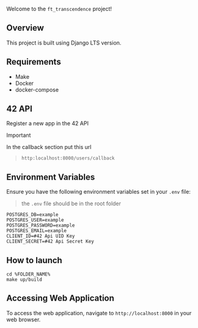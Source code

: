 Welcome to the `ft_transcendence` project!

## Overview

This project is built using Django LTS version.

## Requirements
- Make
- Docker
- docker-compose

## 42 API
Register a new app in the 42 API
>[!IMPORTANT]
> In the callback section put this url
>>```http:localhost:8000/users/callback```

## Environment Variables

Ensure you have the following environment variables set in your `.env` file:
> the `.env` file should be in the root folder

```env
POSTGRES_DB=example
POSTGRES_USER=example
POSTGRES_PASSWORD=example
POSTGRES_EMAIL=example
CLIENT_ID=#42 Api UID Key
CLIENT_SECRET=#42 Api Secret Key
```

## How to launch
```
cd %FOLDER_NAME%
make up/build
```


## Accessing Web Application

To access the web application, navigate to `http://localhost:8000` in your web browser.
